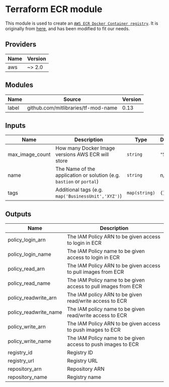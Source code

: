 # Terraform ECR module

This module is used to create an [`AWS ECR Docker Container registry`](https://aws.amazon.com/ecr/). It is originally from [here](https://github.com/cloudposse/terraform-aws-ecr), and has been modified to fit our needs.

## Providers

| Name | Version |
|------|---------|
| aws | ~> 2.0 |

## Modules

| Name | Source | Version |
|------|--------|---------|
| label | github.com/mitlibraries/tf-mod-name | 0.13 |

## Inputs

| Name | Description | Type | Default | Required |
|------|-------------|------|---------|:--------:|
| max\_image\_count | How many Docker Image versions AWS ECR will store | `string` | `"5"` | no |
| name | The Name of the application or solution  (e.g. `bastion` or `portal`) | `string` | n/a | yes |
| tags | Additional tags (e.g. `map('BusinessUnit','XYZ')`) | `map(string)` | `{}` | no |

## Outputs

| Name | Description |
|------|-------------|
| policy\_login\_arn | The IAM Policy ARN to be given access to login in ECR |
| policy\_login\_name | The IAM Policy name to be given access to login in ECR |
| policy\_read\_arn | The IAM Policy ARN to be given access to pull images from ECR |
| policy\_read\_name | The IAM Policy name to be given access to pull images from ECR |
| policy\_readwrite\_arn | The IAM policy ARN to be given read/write access to ECR |
| policy\_readwrite\_name | The IAM policy name to be given read/write access to ECR |
| policy\_write\_arn | The IAM Policy ARN to be given access to push images to ECR |
| policy\_write\_name | The IAM Policy name to be given access to push images to ECR |
| registry\_id | Registry ID |
| registry\_url | Registry URL |
| repository\_arn | Repository ARN |
| repository\_name | Registry name |
